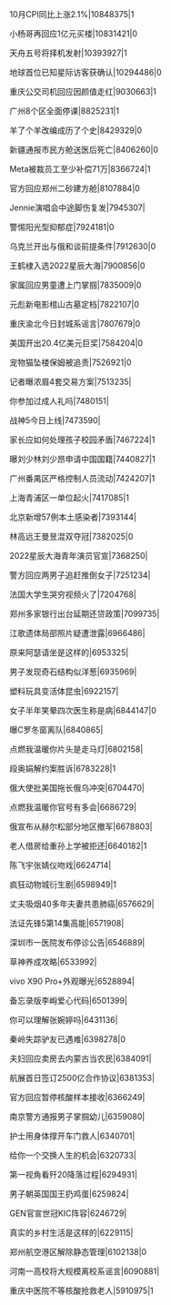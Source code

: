 10月CPI同比上涨2.1%|10848375|1

小杨哥再回应1亿元买楼|10831421|0

天舟五号将择机发射|10393927|1

地球首位已知星际访客获确认|10294486|0

重庆公交司机回应因颜值走红|9030663|1

广州8个区全面停课|8825231|1

羊了个羊改编成历了个史|8429329|0

新疆通报市民方舱送医后死亡|8406260|0

Meta被裁员工至少补偿71万|8366724|1

官方回应郑州二砂建方舱|8107884|0

Jennie演唱会中途脚伤复发|7945307|

警惕阳光型抑郁症|7924181|0

乌克兰开出与俄和谈前提条件|7912630|0

王鹤棣入选2022星辰大海|7900856|0

家属回应男童遭上门掌掴|7835009|0

元彪新电影棺山古墓定档|7822107|0

重庆渝北今日封城系谣言|7807679|0

美国开出20.4亿美元巨奖|7584204|0

宠物猫坠楼保姆被追责|7526921|0

记者曝浓眉4套交易方案|7513235|

你参加过成人礼吗|7480151|

战神5今日上线|7473590|

家长应如何处理孩子校园矛盾|7467224|1

曝刘少林刘少昂申请中国国籍|7440827|1

广州番禺区严格控制人员流动|7424207|1

上海青浦区一单位起火|7417085|1

北京新增57例本土感染者|7393144|

林高远王曼昱混双夺冠|7382025|0

2022星辰大海青年演员官宣|7368250|

警方回应两男子追赶推倒女子|7251234|

法国大学生哭穷视频火了|7204768|

郑州多家银行出台延期还贷政策|7099735|

江歌遗体局部照片疑遭泄露|6966486|

原来阿瑟请坐是这样的|6953325|

男子发现奇石结构似洋葱|6935969|

塑料玩具变活体昆虫|6922157|

女子半年笑晕四次医生称是病|6844147|0

曝C罗冬窗离队|6840865|

点燃我温暖你片头是走马灯|6802158|

段奥娟解约案胜诉|6783228|1

俄大使批美国拖长俄乌冲突|6704470|

点燃我温暖你官号有多会|6686729|

俄宣布从赫尔松部分地区撤军|6678803|

老人借房给重孙上学被拒还|6640182|1

陈飞宇张婧仪吻戏|6624714|

疯狂动物城衍生剧|6598949|1

丈夫吸烟40多年夫妻共患肺癌|6576629|

法证先锋5第14集高能|6571908|

深圳市一医院发布停诊公告|6546889|

草神养成攻略|6533992|

vivo X90 Pro+外观曝光|6528894|

备忘录版李峋爱心代码|6501399|

你可以理解张婉婷吗|6431136|

秦岭失踪驴友已遇难|6398278|0

夫妇回应卖房去内蒙古当农民|6384091|

航展首日签订2500亿合作协议|6381353|

官方回应暂停核酸样本接收|6366249|

南京警方通报男子掌掴幼儿|6359080|

护士用身体撑开车门救人|6340701|

给你一个交换人生的机会|6320733|

第一视角看歼20降落过程|6294931|

男子朝英国国王扔鸡蛋|6259824|

GEN官宣世冠KIC阵容|6246729|

真实的乡村生活是这样的|6229115|

郑州航空港区解除静态管理|6102138|0

河南一高校将大规模离校系谣言|6090881|

重庆中医院不等核酸抢救老人|5910975|1

